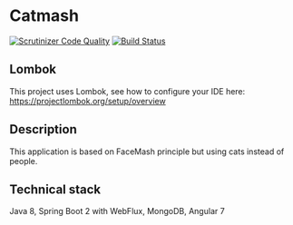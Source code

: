 # Catmash

[![Scrutinizer Code Quality](https://scrutinizer-ci.com/g/Shaance/catmash/badges/quality-score.png?b=master)](https://scrutinizer-ci.com/g/Shaance/catmash/?branch=master) 
[![Build Status](https://scrutinizer-ci.com/g/Shaance/catmash/badges/build.png?b=master)](https://scrutinizer-ci.com/g/Shaance/catmash/build-status/master)

Lombok
------
This project uses Lombok, see how to configure your IDE here: https://projectlombok.org/setup/overview


Description
-----------
This application is based on FaceMash principle but using cats instead of people.

Technical stack
---------------
Java 8, Spring Boot 2 with WebFlux, MongoDB, Angular 7


